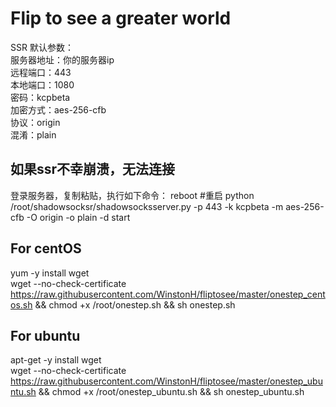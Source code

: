 # Flip to see a greater world
SSR 默认参数： \
服务器地址：你的服务器ip \
远程端口：443 \
本地端口：1080 \
密码：kcpbeta \
加密方式：aes-256-cfb \
协议：origin \
混淆：plain
## 如果ssr不幸崩溃，无法连接
登录服务器，复制粘贴，执行如下命令：
reboot #重启
python /root/shadowsocksr/shadowsocksserver.py -p 443 -k kcpbeta -m aes-256-cfb -O origin -o plain -d start 
## For centOS
yum -y install wget \
wget --no-check-certificate https://raw.githubusercontent.com/WinstonH/fliptosee/master/onestep_centos.sh && chmod +x /root/onestep.sh && sh onestep.sh

## For ubuntu
apt-get -y install wget \
wget --no-check-certificate https://raw.githubusercontent.com/WinstonH/fliptosee/master/onestep_ubuntu.sh && chmod +x /root/onestep_ubuntu.sh && sh onestep_ubuntu.sh
